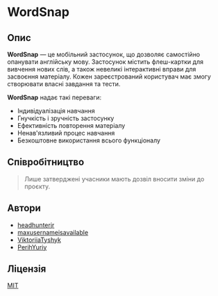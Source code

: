# WordSnap

## Опис 
**WordSnap** — це мобільний застосунок, що дозволяє самостійно опанувати англійську мову. Застосунок містить флеш-картки для вивчення нових слів, а також невеликі інтерактивні вправи для засвоєння матеріалу. Кожен зареєстрований користувач має змогу створювати власні завдання та тести.

**WordSnap** надає такі переваги:
* Індивідуалізація навчання
* Гнучкість і зручність застосунку
* Ефективність повторення матеріалу
* Ненав'язливий процес навчання
* Безкоштовне використання всього функціоналу

## Співробітництво 
> Лише затверджені учасники мають дозвіл вносити зміни до проєкту.

## Автори
- [headhunterjr](https://github.com/headhunterjr)
- [maxusernameisavailable](https://github.com/maxusernameisavailable)
- [ViktoriiaTyshyk](https://github.com/ViktoriiaTyshyk)
- [PerihYuriy](https://github.com/PerihYuriy)

## Ліцензія
[MIT](https://choosealicense.com/licenses/mit/)
